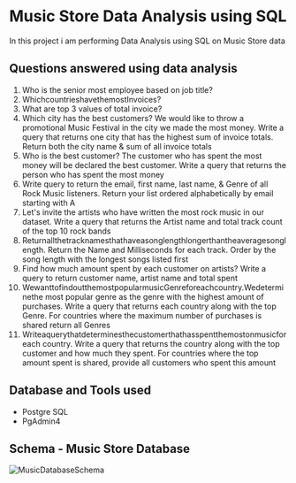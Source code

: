 # Music Store Data Analysis using SQL
In this project i am performing Data Analysis using SQL on Music Store data



## Questions answered using data analysis
1. Who is the senior most employee based on job title?
2. WhichcountrieshavethemostInvoices?
3. What are top 3 values of total invoice?
4. Which city has the best customers? We would like to throw a promotional Music
Festival in the city we made the most money. Write a query that returns one city that has the highest sum of invoice totals. Return both the city name & sum of all invoice totals
5. Who is the best customer? The customer who has spent the most money will be declared the best customer. Write a query that returns the person who has spent the most money
6. Write query to return the email, first name, last name, & Genre of all Rock Music listeners. Return your list ordered alphabetically by email starting with A
7. Let's invite the artists who have written the most rock music in our dataset. Write a query that returns the Artist name and total track count of the top 10 rock bands
8. Returnallthetracknamesthathaveasonglengthlongerthantheaveragesonglength. Return the Name and Milliseconds for each track. Order by the song length with the longest songs listed first
9. Find how much amount spent by each customer on artists? Write a query to return customer name, artist name and total spent
10. WewanttofindoutthemostpopularmusicGenreforeachcountry.Wedeterminethe most popular genre as the genre with the highest amount of purchases. Write a query that returns each country along with the top Genre. For countries where the maximum number of purchases is shared return all Genres
11. Writeaquerythatdeterminesthecustomerthathasspentthemostonmusicforeach country. Write a query that returns the country along with the top customer and how much they spent. For countries where the top amount spent is shared, provide all customers who spent this amount


## Database and Tools used
- Postgre SQL
- PgAdmin4
  
## Schema - Music Store Database
![MusicDatabaseSchema](https://github.com/pushpakrk/Music-Store-Data-Analysis-using-SQL/assets/93335175/610dfc5f-19ba-4205-a3ec-b1b407c45723)

